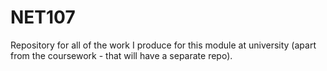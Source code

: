 # NET107
Repository for all of the work I produce for this module at university (apart from the coursework - that will have a separate repo).
